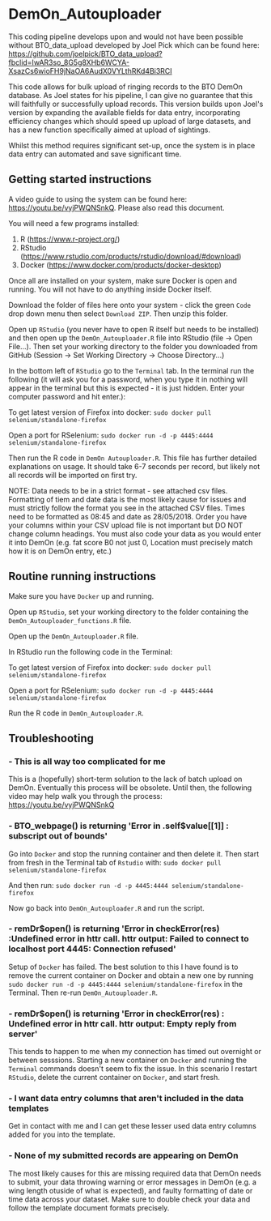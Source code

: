 # DemOn_Autouploader

This coding pipeline develops upon and would not have been possible without BTO_data_upload developed by Joel Pick which can be found here: https://github.com/joelpick/BTO_data_upload?fbclid=IwAR3so_8G5g8XHb6WCYA-XsazCs6wioFH9jNaOA6AudX0VYLthRKd4Bi3RCI

This code allows for bulk upload of ringing records to the BTO DemOn database. As Joel states for his pipeline, I can give no guarantee that this will faithfully or successfully upload records.
This version builds upon Joel's version by expanding the available fields for data entry, incorporating efficiency changes which should speed up upload of large datasets, and has a new function specifically aimed at upload of sightings.

Whilst this method requires significant set-up, once the system is in place data entry can automated and save significant time.

## Getting started instructions

A video guide to using the system can be found here: https://youtu.be/vyjPWQNSnkQ. Please also read this document.

You will need a few programs installed:
1. R (https://www.r-project.org/)
2. RStudio (https://www.rstudio.com/products/rstudio/download/#download)
3. Docker (https://www.docker.com/products/docker-desktop)

Once all are installed on your system, make sure Docker is open and running. You will not have to do anything inside Docker itself.

Download the folder of files here onto your system - click the green ```Code``` drop down menu then select ```Download ZIP```. Then unzip this folder.

Open up ```RStudio``` (you never have to open R itself but needs to be installed) and then open up the ```DemOn_Autouploader.R``` file into RStudio (file -> Open File...). Then set your working directory to the folder you downloaded from GitHub (Session -> Set Working Directory -> Choose Directory...)

In the bottom left of ```RStudio``` go to the ```Terminal``` tab. In the terminal run the following (it will ask you for a password, when you type it in nothing will appear in the terminal but this is expected - it is just hidden. Enter your computer password and hit enter.):

To get latest version of Firefox into docker:
```sudo docker pull selenium/standalone-firefox```

Open a port for RSelenium:
```sudo docker run -d -p 4445:4444 selenium/standalone-firefox```

Then run the R code in ```DemOn Autouploader.R```. This file has further detailed explanations on usage. It should take 6-7 seconds per record, but likely not all records will be imported on first try.

NOTE: Data needs to be in a strict format - see attached csv files. Formatting of tiem and date data is the most likely cause for issues and must strictly follow the format you see in the attached CSV files. Times need to be formatted as 08:45 and date as 28/05/2018. Order you have your columns within your CSV upload file is not important but DO NOT change column headings. You must also code your data as you would enter it into DemOn (e.g. fat score B0 not  just 0, Location must precisely match how it is on DemOn entry, etc.)

## Routine running instructions

Make sure you have ```Docker``` up and running.

Open up ```RStudio```, set your working directory to the folder containing the ```DemOn_Autouploader_functions.R``` file. 

Open up the ```DemOn_Autouploader.R``` file. 

In RStudio run the following code in the Terminal:

To get latest version of Firefox into docker:
```sudo docker pull selenium/standalone-firefox```

Open a port for RSelenium:
```sudo docker run -d -p 4445:4444 selenium/standalone-firefox```

Run the R code in ```DemOn_Autouploader.R```.

## Troubleshooting

### - This is all way too complicated for me

This is a (hopefully) short-term solution to the lack of batch upload on DemOn. Eventually this process will be obsolete. Until then, the following video may help walk you through the process: https://youtu.be/vyjPWQNSnkQ

### - BTO_webpage() is returning 'Error in .self$value[[1]] : subscript out of bounds'

Go into ```Docker``` and stop the running container and then delete it. Then start from fresh in the Terminal tab of ```Rstudio``` with:
```sudo docker pull selenium/standalone-firefox```

And then run:
```sudo docker run -d -p 4445:4444 selenium/standalone-firefox```

Now go back into ```DemOn_Autouploader.R``` and run the script.

### - remDr$open() is returning 'Error in checkError(res) :Undefined error in httr call. httr output: Failed to connect to localhost port 4445: Connection refused'

Setup of ```Docker``` has failed. The best solution to this I have found is to remove the current container on Docker and obtain a new one by running ```sudo docker run -d -p 4445:4444 selenium/standalone-firefox``` in the Terminal. Then re-run ```DemOn_Autouploader.R```.

### - remDr$open() is returning 'Error in checkError(res) : Undefined error in httr call. httr output: Empty reply from server'

This tends to happen to me when my connection has timed out overnight or between sesssions. Starting a new container on ```Docker``` and running the ```Terminal``` commands doesn't seem to fix the issue. In this scenario I restart ```RStudio```, delete the current container on ```Docker```, and start fresh.

### - I want data entry columns that aren't included in the data templates

Get in contact with me and I can get these lesser used data entry columns added for you into the template.

### - None of my submitted records are appearing on DemOn

The most likely causes for this are missing required data that DemOn needs to submit, your data throwing warning or error messages in DemOn (e.g. a wing length otuside of what is expected), and faulty formatting of date or time data across your dataset. Make sure to double check your data and follow the template document formats precisely.
